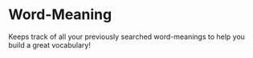 # Word-Meaning
Keeps track of all your previously searched word-meanings to help you build a great vocabulary!
